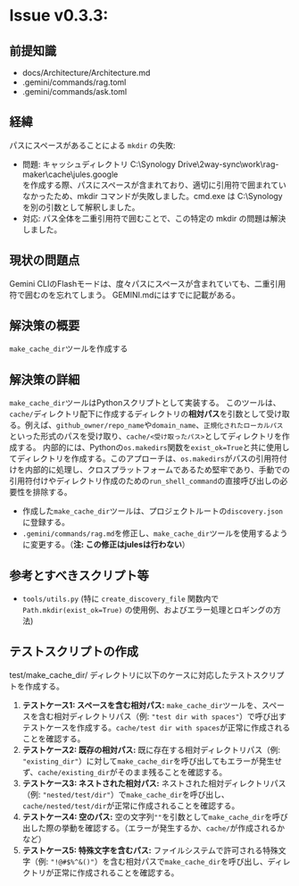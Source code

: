 # Issue v0.3.3: 

## 前提知識
- docs/Architecture/Architecture.md
- .gemini/commands/rag.toml
- .gemini/commands/ask.toml

## 経緯
パスにスペースがあることによる `mkdir` の失敗:
* 問題: キャッシュディレクトリ C:\Synology Drive\2way-sync\work\rag-maker\cache\jules.google\
    を作成する際、パスにスペースが含まれており、適切に引用符で囲まれていなかったため、mkdir
    コマンドが失敗しました。cmd.exe は C:\Synology を別の引数として解釈しました。
* 対応: パス全体を二重引用符で囲むことで、この特定の mkdir の問題は解決しました。

## 現状の問題点
Gemini CLIのFlashモードは、度々パスにスペースが含まれていても、二重引用符で囲むのを忘れてしまう。
GEMINI.mdにはすでに記載がある。

## 解決策の概要
`make_cache_dir`ツールを作成する

## 解決策の詳細
`make_cache_dir`ツールはPythonスクリプトとして実装する。
このツールは、`cache/`ディレクトリ配下に作成するディレクトリの**相対パス**を引数として受け取る。例えば、`github_owner/repo_name`や`domain_name`、`正規化されたローカルパス`といった形式のパスを受け取り、`cache/<受け取ったパス>`としてディレクトリを作成する。
内部的には、Pythonの`os.makedirs`関数を`exist_ok=True`と共に使用してディレクトリを作成する。このアプローチは、`os.makedirs`がパスの引用符付けを内部的に処理し、クロスプラットフォームであるため堅牢であり、手動での引用符付けやディレクトリ作成のための`run_shell_command`の直接呼び出しの必要性を排除する。
- 作成した`make_cache_dir`ツールは、プロジェクトルートの`discovery.json`に登録する。
- `.gemini/commands/rag.md`を修正し、`make_cache_dir`ツールを使用するように変更する。（**注: この修正はjulesは行わない**）

## 参考とすべきスクリプト等
- `tools/utils.py` (特に `create_discovery_file` 関数内で `Path.mkdir(exist_ok=True)` の使用例、およびエラー処理とロギングの方法)

## テストスクリプトの作成
test/make_cache_dir/ ディレクトリに以下のケースに対応したテストスクリプトを作成する。
1.  **テストケース1: スペースを含む相対パス:** `make_cache_dir`ツールを、スペースを含む相対ディレクトリパス（例: `"test dir with spaces"`）で呼び出すテストケースを作成する。`cache/test dir with spaces`が正常に作成されることを確認する。
2.  **テストケース2: 既存の相対パス:** 既に存在する相対ディレクトリパス（例: `"existing_dir"`）に対して`make_cache_dir`を呼び出してもエラーが発生せず、`cache/existing_dir`がそのまま残ることを確認する。
3.  **テストケース3: ネストされた相対パス:** ネストされた相対ディレクトリパス（例: `"nested/test/dir"`）で`make_cache_dir`を呼び出し、`cache/nested/test/dir`が正常に作成されることを確認する。
4.  **テストケース4: 空のパス:** 空の文字列`""`を引数として`make_cache_dir`を呼び出した際の挙動を確認する。（エラーが発生するか、`cache/`が作成されるかなど）
5.  **テストケース5: 特殊文字を含むパス:** ファイルシステムで許可される特殊文字（例: `"!@#$%^&()"`）を含む相対パスで`make_cache_dir`を呼び出し、ディレクトリが正常に作成されることを確認する。